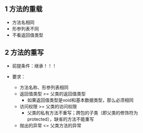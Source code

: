 
## 1 方法的重载

- 方法名相同
- 形参列表不同
- 不看返回值类型

## 2 方法的重写

- 前提条件：继承！！！

- 要求：
	- 方法名称、形参列表相同
	- 返回值类型 >= 父类的返回值类型
		- 如果返回值类型是void和基本数据类型，那么必须相同
	- 访问权限 >= 父类的访问权限
		- 父类的私有方法不重写；跨包的子类（即父类的修饰符为protected），缺省的方法不能重写
	- 抛出的异常 <= 父类方法的异常